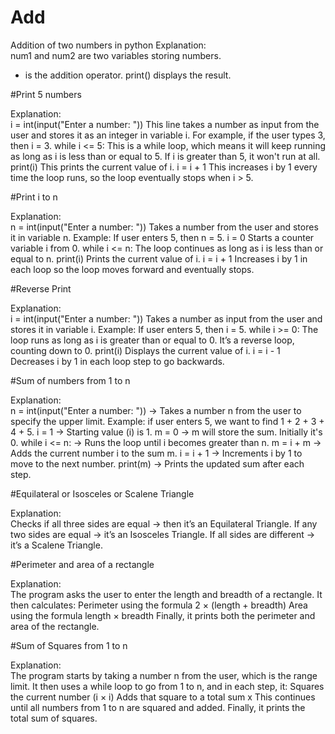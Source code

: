 # Add
Addition of two numbers in python
Explanation:     
num1 and num2 are two variables storing numbers.
+ is the addition operator.
print() displays the result.

#Print 5 numbers

Explanation:   
i = int(input("Enter a number: "))
This line takes a number as input from the user and stores it as an integer in variable i.
For example, if the user types 3, then i = 3.
while i <= 5:
This is a while loop, which means it will keep running as long as i is less than or equal to 5.
If i is greater than 5, it won't run at all.
print(i)
This prints the current value of i.
i = i + 1
This increases i by 1 every time the loop runs, so the loop eventually stops when i > 5.

#Print i to n

Explanation:    
n = int(input("Enter a number: "))
Takes a number from the user and stores it in variable n.
Example: If user enters 5, then n = 5.
i = 0
Starts a counter variable i from 0.
while i <= n:
The loop continues as long as i is less than or equal to n.
print(i)
Prints the current value of i.
i = i + 1
Increases i by 1 in each loop so the loop moves forward and eventually stops.

#Reverse Print

Explanation:   
i = int(input("Enter a number: "))
Takes a number as input from the user and stores it in variable i.
Example: If user enters 5, then i = 5.
while i >= 0:
The loop runs as long as i is greater than or equal to 0.
It’s a reverse loop, counting down to 0.
print(i)
Displays the current value of i.
i = i - 1
Decreases i by 1 in each loop step to go backwards.

#Sum of numbers from 1 to n

Explanation:  
n = int(input("Enter a number: "))
→ Takes a number n from the user to specify the upper limit.
Example: if user enters 5, we want to find 1 + 2 + 3 + 4 + 5.
i = 1
→ Starting value (i) is 1.
m = 0
→ m will store the sum. Initially it's 0.
while i <= n:
→ Runs the loop until i becomes greater than n.
m = i + m
→ Adds the current number i to the sum m.
i = i + 1
→ Increments i by 1 to move to the next number.
print(m)
→ Prints the updated sum after each step.

#Equilateral or Isosceles or Scalene Triangle

Explanation:  
Checks if all three sides are equal → then it’s an Equilateral Triangle.
If any two sides are equal → it’s an Isosceles Triangle.
If all sides are different → it’s a Scalene Triangle.

#Perimeter and area of a rectangle

Explanation:  
The program asks the user to enter the length and breadth of a rectangle.
It then calculates:
  Perimeter using the formula 2 × (length + breadth)
  Area using the formula length × breadth
Finally, it prints both the perimeter and area of the rectangle.

#Sum of Squares from 1 to n 

Explanation:  
The program starts by taking a number n from the user, which is the range limit.
It then uses a while loop to go from 1 to n, and in each step, it:
Squares the current number (i × i)
Adds that square to a total sum x
This continues until all numbers from 1 to n are squared and added.
Finally, it prints the total sum of squares.
